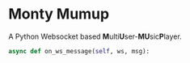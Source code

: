 # Monty Mumup

A Python Websocket based **M**ulti**U**ser-**MU**sic**P**layer.

```python
async def on_ws_message(self, ws, msg):
```

